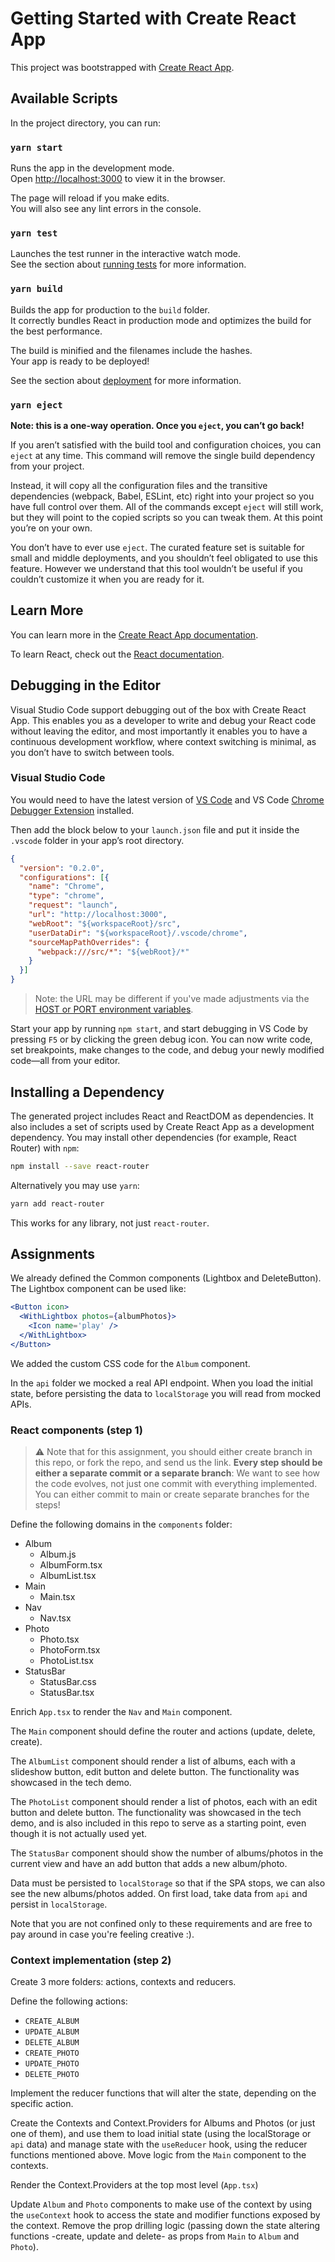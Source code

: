 # Getting Started with Create React App

This project was bootstrapped with [Create React App](https://github.com/facebook/create-react-app).

## Available Scripts

In the project directory, you can run:

### `yarn start`

Runs the app in the development mode.\
Open [http://localhost:3000](http://localhost:3000) to view it in the browser.

The page will reload if you make edits.\
You will also see any lint errors in the console.

### `yarn test`

Launches the test runner in the interactive watch mode.\
See the section about [running tests](https://facebook.github.io/create-react-app/docs/running-tests) for more information.

### `yarn build`

Builds the app for production to the `build` folder.\
It correctly bundles React in production mode and optimizes the build for the best performance.

The build is minified and the filenames include the hashes.\
Your app is ready to be deployed!

See the section about [deployment](https://facebook.github.io/create-react-app/docs/deployment) for more information.

### `yarn eject`

**Note: this is a one-way operation. Once you `eject`, you can’t go back!**

If you aren’t satisfied with the build tool and configuration choices, you can `eject` at any time. This command will remove the single build dependency from your project.

Instead, it will copy all the configuration files and the transitive dependencies (webpack, Babel, ESLint, etc) right into your project so you have full control over them. All of the commands except `eject` will still work, but they will point to the copied scripts so you can tweak them. At this point you’re on your own.

You don’t have to ever use `eject`. The curated feature set is suitable for small and middle deployments, and you shouldn’t feel obligated to use this feature. However we understand that this tool wouldn’t be useful if you couldn’t customize it when you are ready for it.

## Learn More

You can learn more in the [Create React App documentation](https://facebook.github.io/create-react-app/docs/getting-started).

To learn React, check out the [React documentation](https://reactjs.org/).

## Debugging in the Editor

Visual Studio Code support debugging out of the box with Create React App. This enables you as a developer to write and debug your React code without leaving the editor, and most importantly it enables you to have a continuous development workflow, where context switching is minimal, as you don’t have to switch between tools.

### Visual Studio Code

You would need to have the latest version of [VS Code](https://code.visualstudio.com) and VS Code [Chrome Debugger Extension](https://marketplace.visualstudio.com/items?itemName=msjsdiag.debugger-for-chrome) installed.

Then add the block below to your `launch.json` file and put it inside the `.vscode` folder in your app’s root directory.

```json
{
  "version": "0.2.0",
  "configurations": [{
    "name": "Chrome",
    "type": "chrome",
    "request": "launch",
    "url": "http://localhost:3000",
    "webRoot": "${workspaceRoot}/src",
    "userDataDir": "${workspaceRoot}/.vscode/chrome",
    "sourceMapPathOverrides": {
      "webpack:///src/*": "${webRoot}/*"
    }
  }]
}
```
>Note: the URL may be different if you've made adjustments via the [HOST or PORT environment variables](#advanced-configuration).

Start your app by running `npm start`, and start debugging in VS Code by pressing `F5` or by clicking the green debug icon. You can now write code, set breakpoints, make changes to the code, and debug your newly modified code—all from your editor.

## Installing a Dependency

The generated project includes React and ReactDOM as dependencies. It also includes a set of scripts used by Create React App as a development dependency. You may install other dependencies (for example, React Router) with `npm`:

```sh
npm install --save react-router
```

Alternatively you may use `yarn`:

```sh
yarn add react-router
```

This works for any library, not just `react-router`.

## Assignments

We already defined the Common components (Lightbox and DeleteButton). The Lightbox component can be used like:
```jsx
<Button icon>
  <WithLightbox photos={albumPhotos}>
    <Icon name='play' />
  </WithLightbox>
</Button>
```

We added the custom CSS code for the `Album` component.

In the `api` folder we mocked a real API endpoint. When you load the initial state, before persisting the data to `localStorage` you will read from mocked APIs.
### React components (step 1)

> :warning: Note that for this assignment, you should either create branch in this repo, or fork the repo, and send us the link.
**Every step should be either a separate commit or a separate branch**: We want to see how the code evolves, not just one commit with everything implemented. You can either commit to main or create separate branches for the steps!

Define the following domains in the `components` folder:
- Album
  - Album.js
  - AlbumForm.tsx
  - AlbumList.tsx
- Main
  - Main.tsx
- Nav
  - Nav.tsx
- Photo
  - Photo.tsx
  - PhotoForm.tsx
  - PhotoList.tsx
- StatusBar
  - StatusBar.css
  - StatusBar.tsx

Enrich `App.tsx` to render the `Nav` and `Main` component.

The `Main` component should define the router and actions (update, delete, create).

The `AlbumList` component should render a list of albums, each with a slideshow button, edit button and delete button. The functionality was showcased in the tech demo.

The `PhotoList` component should render a list of photos, each with an edit button and delete button. The functionality was showcased in the tech demo, and is also included in this repo to serve as a starting point, even though it is not actually used yet.

The `StatusBar` component should show the number of albums/photos in the current view and have an add button that adds a new album/photo.

Data must be persisted to `localStorage` so that if the SPA stops, we can also see the new albums/photos added. On first load, take data from `api` and persist in `localStorage`.

Note that you are not confined only to these requirements and are free to pay around in case you're feeling creative :).

### Context implementation (step 2)

Create 3 more folders: actions, contexts and reducers.

Define the following actions:
- `CREATE_ALBUM`
- `UPDATE_ALBUM`
- `DELETE_ALBUM`
- `CREATE_PHOTO`
- `UPDATE_PHOTO`
- `DELETE_PHOTO`

Implement the reducer functions that will alter the state, depending on the specific action.

Create the Contexts and Context.Providers for Albums and Photos (or just one of them), and use them to load initial state (using the localStorage or `api` data) and manage state with the `useReducer` hook, using the reducer functions mentioned above. Move logic from the `Main` component to the contexts.

Render the Context.Providers at the top most level (`App.tsx`)

Update `Album` and `Photo` components to make use of the context by using the `useContext` hook to access the state and modifier functions exposed by the context. Remove the prop drilling logic (passing down the state altering functions -create, update and delete- as props from `Main` to `Album` and `Photo`).
